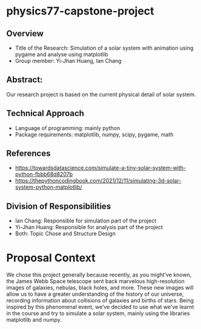 # physics77-capstone-project

## Overview
- Title of the Research: Simulation of a solar system with animation using pygame and analyse using matplotlib
- Group member: Yi-Jhan Huang, Ian Chang

## Abstract:
Our research project is based on the current physical detail of solar system.

## Technical Approach 
- Language of programming: mainly python
- Package requirements: matplotlib, numpy, scipy, pygame, math

## References
- https://towardsdatascience.com/simulate-a-tiny-solar-system-with-python-fbbb68d8207b 
- https://thepythoncodingbook.com/2021/12/11/simulating-3d-solar-system-python-matplotlib/ 

## Division of Responsibilities
- Ian Chang: Responsible for simulation part of the project
- Yi-Jhan Huang: Responsible for analysis part of the project
- Both: Topic Chose and Structure Design


# Proposal Context

We chose this project generally because recently, as you might’ve known, the James Webb Space telescope sent back marvelous high-resolution images of galaxies, nebulas, black holes, and more. These new images will allow us to have a greater understanding of the history of our universe, recording information about collisions of galaxies and births of stars. Being inspired by this phenomenal event, we’ve decided to use what we’ve learnt in the course and try to simulate a solar system, mainly using the libraries matplotlib and numpy.
	
